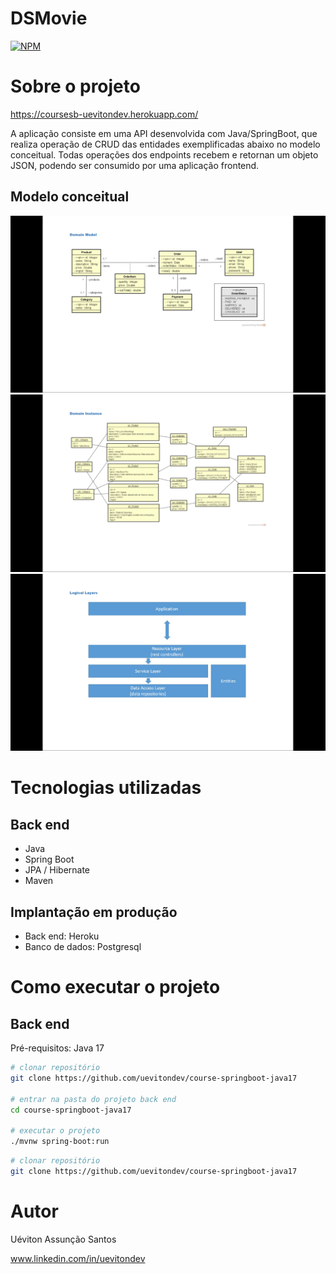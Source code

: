 # DSMovie 
[![NPM](https://img.shields.io/npm/l/react)](https://github.com/uevitondev/course-springboot-java17/blob/main/license) 

# Sobre o projeto

https://coursesb-uevitondev.herokuapp.com/

A aplicação consiste em uma API desenvolvida com Java/SpringBoot, que realiza operação de CRUD das entidades exemplificadas abaixo no modelo conceitual.
Todas operações dos endpoints recebem e retornan um objeto JSON, podendo ser consumido por uma aplicação frontend.

## Modelo conceitual
![Modelo Conceitual 1](https://github.com/uevitondev/assets/blob/main/courseSpringBoot/1.png)
![Modelo Conceitual 2](https://github.com/uevitondev/assets/blob/main/courseSpringBoot/2.png)
![Modelo Conceitual 3](https://github.com/uevitondev/assets/blob/main/courseSpringBoot/3.png)

# Tecnologias utilizadas
## Back end
- Java
- Spring Boot
- JPA / Hibernate
- Maven
## Implantação em produção
- Back end: Heroku
- Banco de dados: Postgresql

# Como executar o projeto

## Back end
Pré-requisitos: Java 17

```bash
# clonar repositório
git clone https://github.com/uevitondev/course-springboot-java17

# entrar na pasta do projeto back end
cd course-springboot-java17

# executar o projeto
./mvnw spring-boot:run
```

```bash
# clonar repositório
git clone https://github.com/uevitondev/course-springboot-java17
```

# Autor

Uéviton Assunção Santos

www.linkedin.com/in/uevitondev
